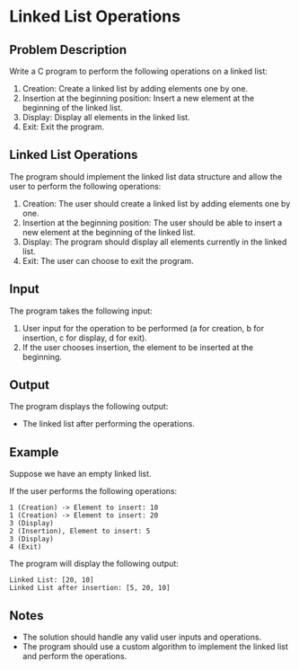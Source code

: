 # Linked List Operations

## Problem Description

Write a C program to perform the following operations on a linked list:

1. Creation: Create a linked list by adding elements one by one.
2. Insertion at the beginning position: Insert a new element at the beginning of the linked list.
3. Display: Display all elements in the linked list.
4. Exit: Exit the program.

## Linked List Operations

The program should implement the linked list data structure and allow the user to perform the following operations:

1. Creation: The user should create a linked list by adding elements one by one.
2. Insertion at the beginning position: The user should be able to insert a new element at the beginning of the linked list.
3. Display: The program should display all elements currently in the linked list.
4. Exit: The user can choose to exit the program.

## Input

The program takes the following input:

1. User input for the operation to be performed (a for creation, b for insertion, c for display, d for exit).
2. If the user chooses insertion, the element to be inserted at the beginning.

## Output

The program displays the following output:

- The linked list after performing the operations.

## Example

Suppose we have an empty linked list.

If the user performs the following operations:

`1 (Creation) -> Element to insert: 10`\
`1 (Creation) -> Element to insert: 20`\
`3 (Display)`\
`2 (Insertion), Element to insert: 5`\
`3 (Display)`\
`4 (Exit)`


The program will display the following output:

`Linked List: [20, 10]`\
`Linked List after insertion: [5, 20, 10]`


## Notes

- The solution should handle any valid user inputs and operations.
- The program should use a custom algorithm to implement the linked list and perform the operations.
